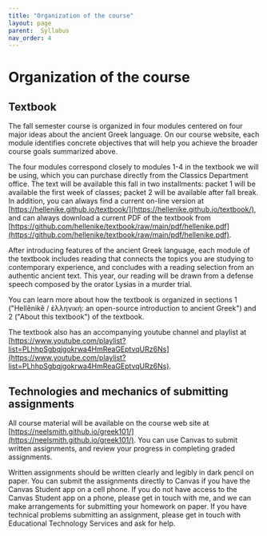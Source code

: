 ```yaml
---
title: "Organization of the course"
layout: page
parent:  Syllabus
nav_order: 4
---
```


# Organization of the course


## Textbook

The fall semester course is organized in four modules centered on four major ideas about the ancient Greek language. On our course website, each module identifies concrete objectives that will help you achieve the broader course goals summarized above.


The four modules correspond closely to modules 1-4 in the textbook we will be using, which you can purchase directly from the Classics Department office. The text will be available this fall in two installments:  packet 1 will be available the first week of classes; packet 2 will be available after fall break.  In addition, you can always find a current on-line version at [https://hellenike.github.io/textbook/](https://hellenike.github.io/textbook/), and can always download a current PDF of the textbook from [https://github.com/hellenike/textbook/raw/main/pdf/hellenike.pdf](https://github.com/hellenike/textbook/raw/main/pdf/hellenike.pdf).


After introducing features of the ancient Greek language, each module of the textbook includes reading that connects the topics you are studying to contemporary experience, and concludes with a reading selection from an authentic ancient text.  This year, our reading will be drawn from a defense speech composed by the orator Lysias in a murder trial.

You can learn more about how the textbook is organized in sections 1 ("Hellênikê / ἑλληνική: an open-source introduction to ancient Greek") and 2 ("About this textbook") of the textbook.


The textbook also has an accompanying youtube channel and playlist at [https://www.youtube.com/playlist?list=PLhhpSgbqjgokrwa4HmReaGEptvqURz6Ns](https://www.youtube.com/playlist?list=PLhhpSgbqjgokrwa4HmReaGEptvqURz6Ns).



## Technologies and mechanics of submitting assignments



All course material will be available on the course web site at [https://neelsmith.github.io/greek101/](https://neelsmith.github.io/greek101/).  You can use Canvas to submit written assignments, and review your progress in completing graded assignments.

Written assignments should be written clearly and legibly in dark pencil on paper.  You can submit the assignments directly to Canvas if you have the Canvas Student app on a cell phone. If you do not have access to the Canvas Student app on a phone, please get in touch with me, and we can make arrangements for submitting your homework on paper.  If you have technical problems submitting an assignment, please get in touch with Educational Technology Services and ask for help.
